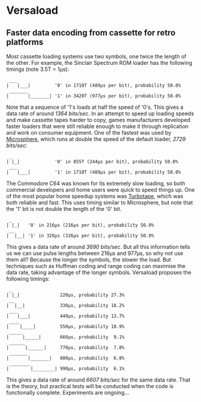 Versaload
=========

## Faster data encoding from cassette for retro platforms
Most cassette loading systems use two symbols, one twice the length of the other. For example, the Sinclair Spectrum ROM loader has the following timings (note 3.5T = 1μs):
```
 ___
|   |___|         '0' in 1710T (489μs per bit), probability 50.0%
 _______
|       |_______| '1' in 3420T (977μs per bit), probability 50.0%
```
Note that a sequence of '1's loads at half the speed of '0's. This gives a data rate of around *1364 bits/sec*. In an attempt to speed up loading speeds and make cassette tapes harder to copy, games manufacturers developed faster loaders that were still reliable enough to make it through replication and work on consumer equipment. One of the fastest was used by [Microsphere](http://www.worldofspectrum.org/infoseekpub.cgi?regexp=^Microsphere$ ), which runs at double the speed of the default loader, *2729 bits/sec*:
```
 _
| |_|             '0' in 855T (244μs per bit), probability 50.0%
 ___
|   |___|         '1' in 1710T (489μs per bit), probability 50.0%
```
The Commodore C64 was known for its extremely slow loading, so both commercial developers and home users were quick to speed things up. One of the most popular home speedup systems was [Turbotape](http://codebase64.org/doku.php?id=base:turbotape_loader_source), which was both reliable and fast. This uses timing similar to Microsphere, but note that the '1' bit is not double the length of the '0' bit.
```
 _
| |_|   '0' in 216μs (216μs per bit), probability 50.0%
 __
|  |__| '1' in 326μs (326μs per bit), probability 50.0%
```
This gives a data rate of around *3690 bits/sec*. But all this information tells us we can use pulse lengths between 216μs and 977μs, so why not use them all? Because the longer the symbols, the slower the load. But techniques such as Huffman coding and range coding can maximise the data rate, taking advantage of the longer symbols. Versaload proposes the following timings:
```
 _
| |_|               220μs, probability 27.3%
 __
|  |__|             330μs, probability 18.2%
 ___
|   |___|           440μs, probability 13.7%
 ____
|    |____|         550μs, probability 10.9%
 _____
|     |_____|       660μs, probability  9.1%
 ______
|      |______|     770μs, probability  7.8%
 _______
|       |_______|   880μs, probability  6.8%
 ________
|        |________| 990μs, probability  6.1%

```
This gives a data rate of around *6607 bits/sec* for the same data rate. That is the theory, but practical tests will be conducted when the code is functionally complete. Experiments are ongoing...
